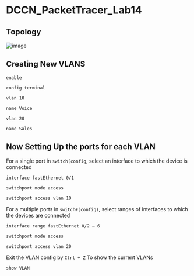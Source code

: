 # DCCN_PacketTracer_Lab14
## Topology
![image](https://github.com/festerduck/DCCN_PacketTracer_Lab14/assets/117522051/45260bb2-c253-4b9d-ba99-c26649973c78)

## Creating New VLANS
~~~
enable
~~~
~~~
config terminal
~~~
~~~
vlan 10
~~~
~~~
name Voice
~~~
~~~
vlan 20
~~~
~~~
name Sales
~~~
## Now Setting Up the ports for each VLAN
For a single port in `switch(config`, select an interface to which the device is connected
~~~
interface fastEthernet 0/1
~~~
~~~
switchport mode access
~~~
~~~
switchport access vlan 10
~~~
For a multiple ports in `switch#(config)`, select ranges of interfaces to which the devices are connected
~~~
interface range fastEthernet 0/2 – 6
~~~
~~~
switchport mode access
~~~
~~~
switchport access vlan 20
~~~

Exit the VLAN config by `Ctrl + Z` 
To show the current VLANs
~~~
show VLAN
~~~
